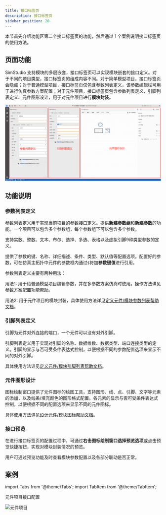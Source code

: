 ```yaml
---
title: 接口标签页
description: 接口标签页
sidebar_position: 20
---
```


本节首先介绍功能区第二个接口标签页的功能，然后通过 1 个案例说明接口标签页的使用方法。

## 页面功能
SimStudio 支持模块的多层嵌套，接口标签页可以实现模块嵌套的接口定义。对于不同的项目类型，接口标签页的组成内容不同。对于简单模型项目，接口标签页会隐藏；对于普通模型项目，接口标签页仅包含参数列表定义，该参数编辑栏可用于进行仿真参数方案配置；对于元件项目，接口标签页包含参数列表定义、引脚列表定义、元件图形设计，用于对元件项目进行**模块封装**。

![接口标签页](./1.png)

## 功能说明

### 参数列表定义 

参数列表定义用于实现当前项目的参数接口定义。提供**新建参数组**和**新建参数**的功能。一个项目可以包含多个参数组，每个参数组下可以包含多个参数。

支持实数、整数、文本、布尔、选择、多选、表格以及虚拟引脚9种类型参数的定义。

提供了参数的键、名称、详细描述、条件、类型、默认值等配置选项。配置好的参数，可在仿真主拓扑中元件的参数框内通过`$`符加**参数键值**进行引用。

参数列表定义主要有两种用法：

用法1: 用于给普通模型项目编辑参数，并在多参数方案仿真时使用。操作方法详见[参数方案配置功能帮助](../../../basic/parameterCalculate/index.md)。

用法2: 用于元件项目的模块封装，具体使用方法详见[定义元件/模块参数列表帮助文档](../../../basic/moduleEncapsulation/parameter-list/index.md)。

### 引脚列表定义

引脚为元件对外连接的端口，一个元件可以没有对外引脚。

引脚列表定义用于实现对引脚的名称、数据维数、数据类型、端口连接类型的定义。引脚的显示与否可受条件表达式控制，以便根据不同的参数配置选项来显示不同的对外引脚。

具体使用方法详见[定义元件/模块引脚列表帮助文档](../../../basic/moduleEncapsulation/pins-list/index.md)。

### 元件图形设计

图标绘制窗口提供了元件图标的绘图工具，支持图形、线、点、引脚、文字等元素的添加，以及线条/填充颜色的图形格式配置。各元素的显示与否可受条件表达式控制，以便根据不同的配置选项来显示不同的元件图标。

具体使用方法详见[设计元件/模块图标帮助文档](../../../basic/moduleEncapsulation/icon/index.md)。

### 接口预览

在进行接口标签页的配置过程中，可通过**右击图标绘制窗口选择预览选项**或点击预览快捷按钮，实现对模块封装情况的预览。

用户可通过预览功能及时查看模块参数配置以及各部分联动是否正常。


## 案例

import Tabs from '@theme/Tabs';
import TabItem from '@theme/TabItem';

<Tabs>
<TabItem value="js" label="案例1">

元件项目接口配置

![元件项目](./3.png)

</TabItem>
</Tabs>
